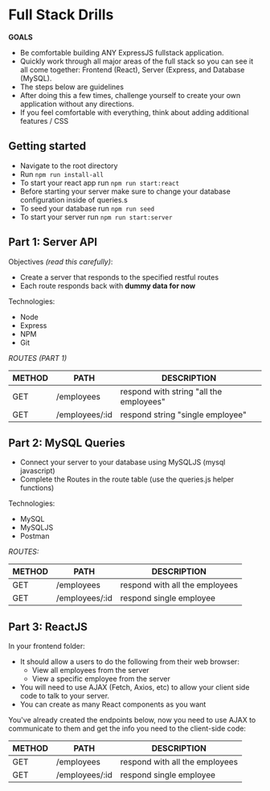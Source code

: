 # Full Stack Drills

**GOALS**

- Be comfortable building ANY ExpressJS fullstack application.
- Quickly work through all major areas of the full stack so you can see it all come together: 
Frontend (React), Server (Express, and Database (MySQL).
- The steps below are guidelines
- After doing this a few times, challenge yourself to create your own application without any directions.
- If you feel comfortable with everything, think about adding additional features / CSS

## Getting started

- Navigate to the root directory
- Run `npm run install-all`
- To start your react app run `npm run start:react`
- Before starting your server make sure to change your database configuration inside of queries.s
- To seed your database run `npm run seed`
- To start your server run `npm run start:server`

## Part 1: Server API

Objectives _(read this carefully)_:

- Create a server that responds to the specified restful routes
- Each route responds back with **dummy data for now**

Technologies:

- Node
- Express
- NPM
- Git

_ROUTES (PART 1)_

| METHOD | PATH           | DESCRIPTION                             |
| ------ | -------------- | --------------------------------------- |
| GET    | /employees     | respond with string "all the employees" |
| GET    | /employees/:id | respond string "single employee"        |

## Part 2: MySQL Queries

- Connect your server to your database using MySQLJS (mysql javascript)
- Complete the Routes in the route table (use the queries.js helper functions)

Technologies:

- MySQL
- MySQLJS
- Postman

_ROUTES:_

| METHOD | PATH           | DESCRIPTION                    |
| ------ | -------------- | ------------------------------ |
| GET    | /employees     | respond with all the employees |
| GET    | /employees/:id | respond single employee        |

## Part 3: ReactJS

In your frontend folder:

- It should allow a users to do the following from their web browser:
  - View all employees from the server
  - View a specific employee from the server
- You will need to use AJAX (Fetch, Axios, etc) to allow your client side code to talk to your server.
- You can create as many React components as you want

You've already created the endpoints below, now you need to use AJAX to communicate to them and get the info you need to the client-side code:

| METHOD | PATH           | DESCRIPTION                    |
| ------ | -------------- | ------------------------------ |
| GET    | /employees     | respond with all the employees |
| GET    | /employees/:id | respond single employee        |
